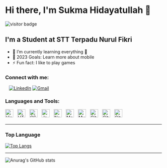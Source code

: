 # Hi there, I'm Sukma Hidayatullah 👋 
![visitor badge](https://visitor-badge.glitch.me/badge?page_id=jwenjian.visitor-badge&left_text=MyPageVisitors)

## I'm a Student at STT Terpadu Nurul Fikri

- 🌱 I’m currently learning everything 🤣
- 🥅 2023 Goals: Learn more about mobile
- ⚡ Fun fact: I like to play games

### Connect with me:

&nbsp;&nbsp;
[![LinkedIn](https://img.shields.io/badge/linkedin-%230077B5.svg?style=for-the-badge&logo=linkedin&logoColor=white)](https://www.linkedin.com/in/sukma-hidayatullah-74a715220/)
[![Gmail](https://img.shields.io/badge/Gmail-D14836?style=for-the-badge&logo=gmail&logoColor=white)](mailto:hidayatullahsukma@gmail.com)
### Languages and Tools:

<img align="left" alt="Visual Studio Code" width="26px" src="https://cdn.jsdelivr.net/gh/devicons/devicon/icons/vscode/vscode-original.svg" style="padding-right:10px;" />
<img align="left" alt="HTML5" width="26px" src="https://cdn.jsdelivr.net/gh/devicons/devicon/icons/html5/html5-original.svg" style="padding-right:10px;" />
<img align="left" alt="CSS3" width="26px" src="https://cdn.jsdelivr.net/gh/devicons/devicon/icons/css3/css3-original.svg" style="padding-right:10px;" />
<img align="left" alt="JavaScript" width="26px" src="https://cdn.jsdelivr.net/gh/devicons/devicon/icons/javascript/javascript-original.svg" style="padding-right:10px;" />
<img align="left" alt="Node.js" width="26px" src="https://cdn.jsdelivr.net/gh/devicons/devicon/icons/nodejs/nodejs-original.svg" style="padding-right:10px;" />
<img align="left" alt="MongoDB" width="26px" src="https://cdn.jsdelivr.net/gh/devicons/devicon/icons/mongodb/mongodb-original.svg" style="padding-right:10px;" />
<img align="left" alt="MySQL" width="26px" src="https://cdn.jsdelivr.net/gh/devicons/devicon/icons/mysql/mysql-original.svg" style="padding-right:10px;" />
<img align="left" alt="Git" width="26px" src="https://cdn.jsdelivr.net/gh/devicons/devicon/icons/git/git-original.svg" style="padding-right:10px;" />
<img align="left" alt="Git" width="26px" src="https://cdn.jsdelivr.net/gh/devicons/devicon/icons/java/java-original-wordmark.svg" style="padding-right:10px;" />
<img align="left" alt="Git" width="26px" src="https://cdn.jsdelivr.net/gh/devicons/devicon/icons/androidstudio/androidstudio-original.svg" style="padding-right:10px;" />


<br />
<br />

---
### Top Language
[![Top Langs](https://github-readme-stats.vercel.app/api/top-langs/?username=larven313)](https://github.com/anuraghazra/github-readme-stats)

---
![Anurag's GitHub stats](https://github-readme-stats.vercel.app/api?username=larven313&show_icons=true&theme=transparent)

[instagram]: https://instagram.com/sukmax313
[linkedin]: https://www.linkedin.com/in/sukma-hidayatullah-74a715220/

